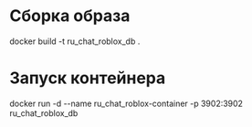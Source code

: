 # Сборка образа
docker build -t ru_chat_roblox_db .

# Запуск контейнера
docker run -d --name ru_chat_roblox-container -p 3902:3902 ru_chat_roblox_db
